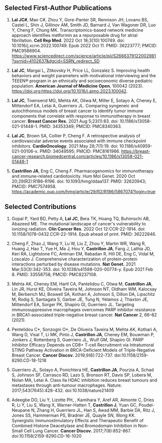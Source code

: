 

## Selected First-Author Publications
1)	**Lal JC#**, Mao C#, Zhou Y, Gore-Panter SR, Rennison JH, Lovano BS, Castel L, Shin J, Gillinov AM, Smith JD, Barnard J, Van Wagoner DR, Luo Y, Cheng F, Chung MK. Transcriptomics-based network medicine approach identifies metformin as a repurposable drug for atrial fibrillation. **Cell Rep Med**. 2022 Oct 18;3(10):100749. doi: 10.1016/j.xcrm.2022.100749. Epub 2022 Oct 11. PMID: 36223777; PMCID: PMC9588904.
https://www.sciencedirect.com/science/article/pii/S2666379122002981?ssrnid=4102637&dgcid=SSRN_redirect_SD

2)	**Lal JC**, Margai L, Zitkovsky H, Price LL, Gonzalez S. Improving health behaviors and weight parameters with motivational interviewing and the TEEEN® program in an ethnically and socioeconomic diverse pediatric population. **American Journal of Medicine Open**, 100042 (2023).
https://doi.org:https://doi.org/10.1016/j.ajmo.2023.100042.

3) **Lal JC**, Townsend MG, Mehta AK, Oliwa M, Miller E, Sotayo A, Cheney E, Mittendorf EA, Letai A, Guerriero JL. Comparing syngeneic and autochthonous models of breast cancer to identify tumor immune components that correlate with response to immunotherapy in breast cancer. **Breast Cancer Res.** 2021 Aug 5;23(1):83. doi: 10.1186/s13058-021-01448-1. PMID: 34353349; PMCID: PMC8340363.

4)	**Lal JC**, Brown SA, Collier P, Cheng F. A retrospective analysis of cardiovascular adverse events associated with immune checkpoint inhibitors. **CardioOncology**. 2021 May 28;7(1):19. doi: 10.1186/s40959-021-00106-x. PMID: 34049595; PMCID: PMC8161966.
https://breast-cancer-research.biomedcentral.com/articles/10.1186/s13058-021-01448-1

6)	**Castrillon JA**, Eng C, Cheng F. Pharmacogenomics for immunotherapy and immune-related cardiotoxicity. Hum Mol Genet. 2020 Oct 20;29(R2):R186-R196. doi: 10.1093/hmg/ddaa137. PMID: 32620943; PMCID: PMC7574958.
   https://academic.oup.com/hmg/article/29/R2/R186/5867074?login=true



## Selected Contributions
1)	Gopal P, Yard BD, Petty A, **Lal JC**, Bera TK, Hoang TQ, Buhimschi AB, Abazeed ME. The mutational landscape of cancer's vulnerability to ionizing radiation. **Clin Cancer Res**. 2022 Oct 12:CCR-22-1914. doi: 10.1158/1078-0432.CCR-22-1914. Epub ahead of print. PMID: 36222846.
   
2)	Cheng F, Zhao J, Wang Y, Lu W, Liu Z, Zhou Y, Martin WR, Wang R, Huang J, Hao T, Yue H, Ma J, Hou Y, **Castrillon JA**, Fang J, Lathia JD, Keri RA, Lightstone FC, Antman EM, Rabadan R, Hill DE, Eng C, Vidal M, Loscalzo J. Comprehensive characterization of protein-protein interactions perturbed by disease mutations. **Nat Genet.** 2021 Mar;53(3):342-353. doi: 10.1038/s41588-020-00774-y. Epub 2021 Feb 8. PMID: 33558758; PMCID: PMC8237108.

3)	Mehta AK, Cheney EM, Hartl CA, Pantelidou C, Oliwa M, **Castrillon JA**, Lin JR, Hurst KE, Oliveira Taveira M, Johnson NT, Oldham WM, Kalocsay M, Berberich MJ, Boswell SA, Kothari A, Johnson S, Dillon DA, Lipschitz M, Rodig S, Santagata S, Garber JE, Tung N, Yelamos J, Thaxton JE, Mittendorf EA, Sorger PK, Shapiro GI, Guerriero JL.  Targeting immunosuppressive macrophages overcomes PARP inhibitor resistance in BRCA1-associated triple-negative breast cancer. **Nat Cancer** 2, 66–82 (2021). 

4)	Pentelidou C*, Sonzogni O*, De Oliveira Taveira M, Mehta AK, Kothari A, Wang D, Visal T, Li MK, Pinto J, **Castrillon JA**, Cheney EM, Bouwman P, Jonkers J, Rottenberg S, Guerriero JL, Wulf GM, Shapiro GI. PARP Inhibitor Efficacy Depends on CD8+ T-cell Recruitment via Intratumoral STING Pathway Activation in BRCA-Deficient Models of Triple-Negative Breast Cancer. **Cancer Discov.** 2019;9(6):722-737. doi:10.1158/2159-8290.CD-18-1218

5)	Guerriero JL, Sotayo A, Ponichtera HE, **Castrillon JA**, Pourzia A, Schad S, Johnson SF, Carrasco RD, Lazo S, Bronson RT, Davis SP, Lobera M, Nolan MA, Letai A. Class IIa HDAC inhibition reduces breast tumours and metastases through anti-tumour macrophages. Nature. 2017;543(7645):428-432. doi:10.1038/nature21409

6)	Adeegbe DO, Liu Y, Lizotte PH, , Kamihara Y, Aref AR, Almonte C, Dries R, Li Y, Liu S, Wang X, Warner-Hatten T, **Castrillon J**, Yuan GC, Poudel-Neupane N, Zhang H, Guerriero JL, Han S, Awad MM, Barbie DA, Ritz J, Jones SS, Hammerman PS, Bradner JE, Quayle SN, Wong KK. Synergistic Immunostimulatory Effects and Therapeutic Benefit of Combined Histone Deacetylase and Bromodomain Inhibition in Non-Small Cell Lung Cancer. **Cancer Discov.** 2017;7(8):852-867. doi:10.1158/2159-8290.CD-16-1020





